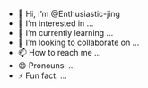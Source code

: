 - 👋 Hi, I’m @Enthusiastic-jing
- 👀 I’m interested in ...
- 🌱 I’m currently learning ...
- 💞️ I’m looking to collaborate on ...
- 📫 How to reach me ...
- 😄 Pronouns: ...
- ⚡ Fun fact: ...

<!---
Enthusiastic-jing/Enthusiastic-jing is a ✨ special ✨ repository because its `README.md` (this file) appears on your GitHub profile.
You can click the Preview link to take a look at your changes.
--->
